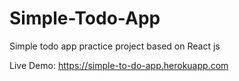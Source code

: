 # Simple-Todo-App
Simple todo app practice project based on React js

Live Demo: https://simple-to-do-app.herokuapp.com
